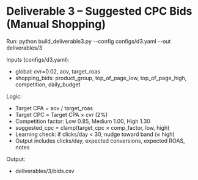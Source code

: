 ﻿# Deliverable 3 – Suggested CPC Bids (Manual Shopping)

Run:
python build_deliverable3.py --config configs/d3.yaml --out deliverables/3

Inputs (configs/d3.yaml):
- global: cvr=0.02, aov, target_roas
- shopping_bids: product_group, top_of_page_low, top_of_page_high, competition, daily_budget

Logic:
- Target CPA = aov / target_roas
- Target CPC = Target CPA × cvr (2%)
- Competition factor: Low 0.85, Medium 1.00, High 1.30
- suggested_cpc = clamp(target_cpc × comp_factor, low, high)
- Learning check: if clicks/day < 30, nudge toward band (≤ high)
- Output includes clicks/day, expected conversions, expected ROAS, notes

Output:
- deliverables/3/bids.csv
